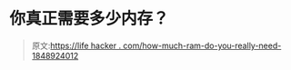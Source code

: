 # 你真正需要多少内存？

> 原文:[https://life hacker . com/how-much-ram-do-you-really-need-1848924012](https://lifehacker.com/how-much-ram-do-you-really-need-1848924012)